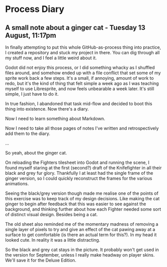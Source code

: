 #  Process Diary

## A small note about a ginger cat - Tuesday 13 August, 11:17pm

In finally attempting to put this whole GitHub-as-process thing into practice, I created a repository and stuck my project in there. You can dig through all my stuff now, and I feel a little weird about it.

Godot did not enjoy this process, or I did something whacky as I shuffled files around, and somehow ended up with a file conflict that set some of my sprite work back a few steps. It's a small, if annoying, amount of work to redo, but it's the kind of thing that felt simple a week ago as I was teaching myself to use Libresprite, and now feels unbearable a week later. It's still simple, I just have to do it. 

In true fashion, I abandoned that task mid-flow and decided to boot this thing into existence. Now there's a diary. 

Now I need to learn something about Markdown. 

Now I need to take all those pages of notes I've written and retrospectively add them to the diary. 

...

So yeah, about the ginger cat.

On reloading the Fighters tilesheet into Godot and running the scene, I found myself staring at the first (second?) draft of the Knifefighter in all their black and grey fur glory. Thankfully I at least had the single frame of the ginger version, so I could quickly reconstruct the frames for the various animations.

Seeing the black/grey version though made me realise one of the points of this exercise was to keep track of my  design decisions. Like making the cat ginger to begin after feedback that this was easier to see against the background, and thinking further about how each Fighter needed some sort of distinct visual design. Besides being a cat.

The old sheet also reminded me of the momentary madness of removing a single layer of pixels to try and give an effect of the cat pawing away at a surface to get comfortable (is there an actual term for this?). In my head it looked cute. In reality it was a little distracting.

So the black and grey cat stays in the picture. It probably won't get used in the version for September, unless I really make headway on player skins. We'll save it for the Deluxe Edition.
